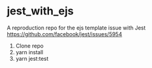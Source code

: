# jest_with_ejs
A reproduction repo for the ejs template issue with Jest
https://github.com/facebook/jest/issues/5954


1. Clone repo
2. yarn install
3. yarn jest:test
